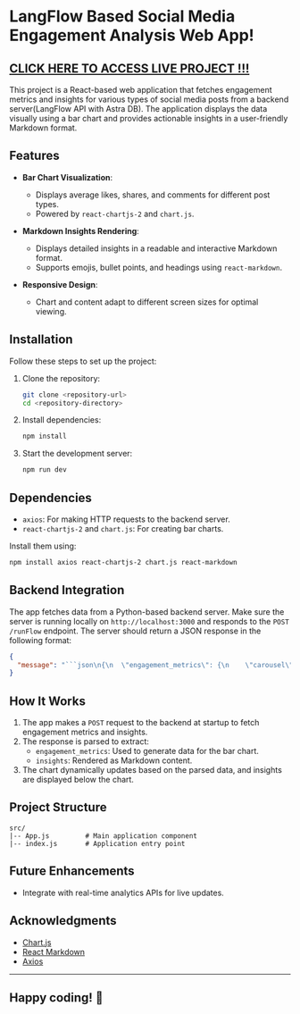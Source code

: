 # LangFlow Based Social Media Engagement Analysis Web App!

## [CLICK HERE TO ACCESS LIVE PROJECT !!!](https://teamfullstackforce.onrender.com/)

This project is a React-based web application that fetches engagement metrics and insights for various types of social media posts from a backend server(LangFlow API with Astra DB). The application displays the data visually using a bar chart and provides actionable insights in a user-friendly Markdown format.

## Features

- **Bar Chart Visualization**:

  - Displays average likes, shares, and comments for different post types.
  - Powered by `react-chartjs-2` and `chart.js`.
- **Markdown Insights Rendering**:

  - Displays detailed insights in a readable and interactive Markdown format.
  - Supports emojis, bullet points, and headings using `react-markdown`.
- **Responsive Design**:

  - Chart and content adapt to different screen sizes for optimal viewing.

## Installation

Follow these steps to set up the project:

1. Clone the repository:

   ```bash
   git clone <repository-url>
   cd <repository-directory>
   ```
2. Install dependencies:

   ```bash
   npm install
   ```
3. Start the development server:

   ```bash
   npm run dev
   ```

## Dependencies

- `axios`: For making HTTP requests to the backend server.
- `react-chartjs-2` and `chart.js`: For creating bar charts.

Install them using:

```bash
npm install axios react-chartjs-2 chart.js react-markdown
```

## Backend Integration

The app fetches data from a Python-based backend server. Make sure the server is running locally on `http://localhost:3000` and responds to the `POST /runFlow` endpoint. The server should return a JSON response in the following format:

```json
{
  "message": "```json\n{\n  \"engagement_metrics\": {\n    \"carousel\": {\n      \"avg_likes\": 105.0,\n      \"avg_shares\": 21.0,\n      \"avg_comments\": 11.25\n    },\n    \"image\": {\n      \"avg_likes\": 225.0,\n      \"avg_shares\": 50.0,\n      \"avg_comments\": 32.5\n    },\n    ...\n  },\n  \"insights\": \"# Social Media Post Engagement Analysis ...\"\n}\n```"
}
```

## How It Works

1. The app makes a `POST` request to the backend at startup to fetch engagement metrics and insights.
2. The response is parsed to extract:
   - `engagement_metrics`: Used to generate data for the bar chart.
   - `insights`: Rendered as Markdown content.
3. The chart dynamically updates based on the parsed data, and insights are displayed below the chart.

## Project Structure

```
src/
|-- App.js         # Main application component
|-- index.js       # Application entry point
```

## Future Enhancements

- Integrate with real-time analytics APIs for live updates.

## Acknowledgments

- [Chart.js](https://www.chartjs.org/)
- [React Markdown](https://github.com/remarkjs/react-markdown)
- [Axios](https://axios-http.com/)

---

## Happy coding! 🎉
